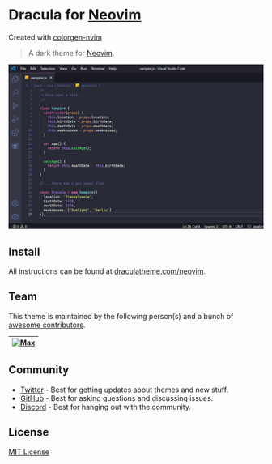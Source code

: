 # Dracula for [Neovim](https://neovim.io)
Created with [colorgen-nvim](https://github.com/ChristianChiarulli/colorgen-nvim)

> A dark theme for [Neovim](https://neovim.io).

![Screenshot](./screenshot.png)

## Install

All instructions can be found at [draculatheme.com/neovim](https://draculatheme.com/neovim).

## Team

This theme is maintained by the following person(s) and a bunch of [awesome contributors](https://github.com/dracula/neovim/graphs/contributors).

| [![Max](https://github.com/maxmx03.png?size=100)](https://github.com/maxmx03) |
| ---------------------------------------------------------------------------------------- |

## Community

- [Twitter](https://twitter.com/draculatheme) - Best for getting updates about themes and new stuff.
- [GitHub](https://github.com/dracula/dracula-theme/discussions) - Best for asking questions and discussing issues.
- [Discord](https://draculatheme.com/discord-invite) - Best for hanging out with the community.

## License

[MIT License](./LICENSE)
